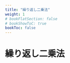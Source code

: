 ```yaml
---
title: "繰り返し二乗法"
weight: 1
# bookFlatSection: false
# bookShowToC: true
bookToc: false
---
```


# 繰り返し二乗法

